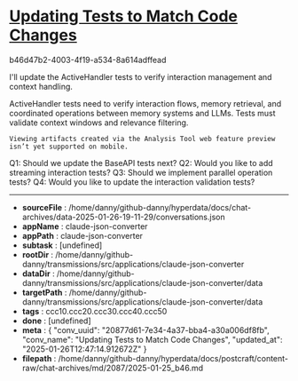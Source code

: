 # [Updating Tests to Match Code Changes](https://claude.ai/chat/20877d61-7e34-4a37-bba4-a30a006df8fb)

b46d47b2-4003-4f19-a534-8a614adffead

 I'll update the ActiveHandler tests to verify interaction management and context handling.

<antThinking>ActiveHandler tests need to verify interaction flows, memory retrieval, and coordinated operations between memory systems and LLMs. Tests must validate context windows and relevance filtering.</antThinking>
```
Viewing artifacts created via the Analysis Tool web feature preview isn’t yet supported on mobile.
```



Q1: Should we update the BaseAPI tests next?
Q2: Would you like to add streaming interaction tests?
Q3: Should we implement parallel operation tests?
Q4: Would you like to update the interaction validation tests?

---

* **sourceFile** : /home/danny/github-danny/hyperdata/docs/chat-archives/data-2025-01-26-19-11-29/conversations.json
* **appName** : claude-json-converter
* **appPath** : claude-json-converter
* **subtask** : [undefined]
* **rootDir** : /home/danny/github-danny/transmissions/src/applications/claude-json-converter
* **dataDir** : /home/danny/github-danny/transmissions/src/applications/claude-json-converter/data
* **targetPath** : /home/danny/github-danny/transmissions/src/applications/claude-json-converter/data
* **tags** : ccc10.ccc20.ccc30.ccc40.ccc50
* **done** : [undefined]
* **meta** : {
  "conv_uuid": "20877d61-7e34-4a37-bba4-a30a006df8fb",
  "conv_name": "Updating Tests to Match Code Changes",
  "updated_at": "2025-01-26T12:47:14.912672Z"
}
* **filepath** : /home/danny/github-danny/hyperdata/docs/postcraft/content-raw/chat-archives/md/2087/2025-01-25_b46.md